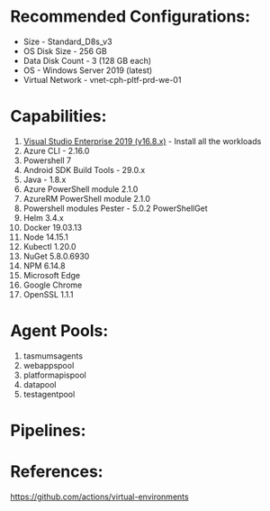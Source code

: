 # Recommended Configurations:
- Size - Standard_D8s_v3
- OS Disk Size - 256 GB
- Data Disk Count - 3 (128 GB each)
- OS - Windows Server 2019 (latest)
- Virtual Network - vnet-cph-pltf-prd-we-01

# Capabilities:
1. [Visual Studio Enterprise 2019 (v16.8.x)](https://github.com/actions/virtual-environments/blob/main/images/win/Windows2019-Readme.md#visual-studio-enterprise-2019)  - Install all the workloads
1. Azure CLI - 2.16.0
1. Powershell 7
1. Android SDK Build Tools - 29.0.x
1. Java - 1.8.x
1. Azure PowerShell module 2.1.0 
1. AzureRM PowerShell module 2.1.0 
1. Powershell modules 
Pester	- 5.0.2
PowerShellGet
1. Helm 3.4.x
1. Docker 19.03.13
1. Node 14.15.1
1. Kubectl 1.20.0
1. NuGet 5.8.0.6930
1. NPM 6.14.8
1. Microsoft Edge
1. Google Chrome
1. OpenSSL 1.1.1


# Agent Pools:
1. tasmumsagents
2. webappspool
3. platformapispool
4. datapool
5. testagentpool

# Pipelines:
<List to be updated>

# References:
https://github.com/actions/virtual-environments


